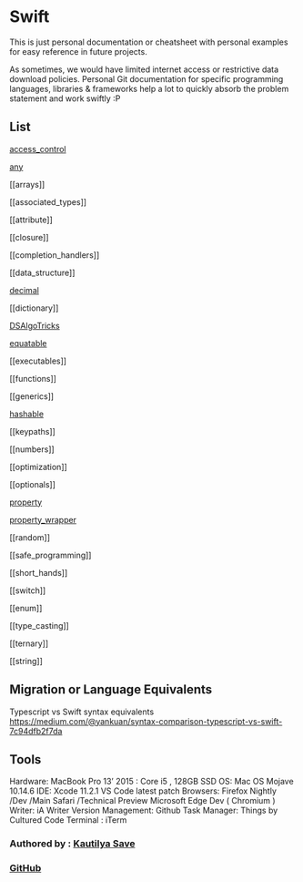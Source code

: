 # Swift

This is just personal documentation or cheatsheet with personal examples for easy reference in future projects.

As sometimes, we would have limited internet access or restrictive data download policies. Personal Git documentation for specific programming languages, libraries & frameworks help a lot to quickly absorb the problem statement and work swiftly :P



## List

[access_control](access_control.md)

[any](any.md)

[[arrays]]

[[associated_types]]

[[attribute]]

[[closure]]

[[completion_handlers]]

[[data_structure]]

[decimal](decimal.md)

[[dictionary]]

[DSAlgoTricks](DSAlgoTricks.md)

[equatable](equatable.md)

[[executables]]

[[functions]]

[[generics]]

[hashable](hashable.md)

[[keypaths]]

[[numbers]]

[[optimization]]

[[optionals]]

[property](property.md)

[property_wrapper](property_wrapper.md)

[[random]]

[[safe_programming]]

[[short_hands]]

[[switch]]

[[enum]]

[[type_casting]]

[[ternary]]

[[string]]




## Migration or Language Equivalents

Typescript vs Swift syntax equivalents
https://medium.com/@yankuan/syntax-comparison-typescript-vs-swift-7c94dfb2f7da





## Tools

Hardware: MacBook Pro 13’ 2015 : Core i5 , 128GB SSD OS: Mac OS Mojave 10.14.6 IDE: Xcode 11.2.1 VS Code latest patch Browsers: Firefox Nightly /Dev /Main Safari /Technical Preview Microsoft Edge Dev \( Chromium \) Writer: iA Writer Version Management: Github Task Manager: Things by Cultured Code Terminal : iTerm

### Authored by : [Kautilya Save](https://sensehack.github.io/)

### [GitHub](https://github.com/SensehacK)

